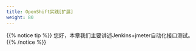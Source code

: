 ```yaml
---
title: OpenShift实践[扩展]
weight: 80
---
```



{{% notice tip %}}
您好，本章我们主要讲述Jenkins+jmeter自动化接口测试。
{{% /notice %}}



